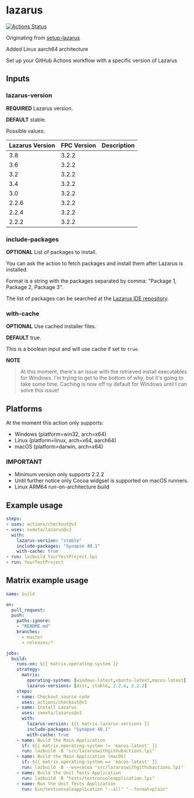 # lazarus

[![Actions Status](https://github.com/energye/setup-lazarus/workflows/build/badge.svg)](https://github.com/energye/setup-lazarus/actions)

Originating from [setup-lazarus](https://github.com/gcarreno/setup-lazarus)

Added Linux aarch64 architecture

Set up your GitHub Actions workflow with a specific version of Lazarus

## Inputs

### lazarus-version

**REQUIRED** Lazarus version.

**DEFAULT** stable.

Possible values:

| Lazarus Version | FPC Version | Description   |
|-----------------|-------------|---------------|
| 3.8             | 3.2.2       |               |
| 3.6             | 3.2.2       |               |
| 3.2             | 3.2.2       |               |
| 3.4             | 3.2.2       |               |
| 3.0             | 3.2.2       |               |
| 2.2.6           | 3.2.2       |               |
| 2.2.4           | 3.2.2       |               |
| 2.2.2           | 3.2.2       |               |

### include-packages

**OPTIONAL** List of packages to install.

You can ask the action to fetch packages and install them after Lazarus is installed.

Format is a string with the packages separated by comma: "Package 1, Package 2, Package 3".

The list of packages can be searched at the [Lazarus IDE repository](https://packages.lazarus-ide.org).

### with-cache

**OPTIONAL** Use cached installer files.

**DEFAULT** true.

This is a boolean input and will use cache if set to `true`.

**NOTE**

> At this moment, there's an issue with the retrieved install executables for Windows.
> I'm trying to get to the bottom of why, but it's going to take some time.
> Caching is now off ny default for Windows until I can solve this issue!


## Platforms

At the moment this action only supports:

- Windows (platform=win32, arch=x64)
- Linux (platform=linux, arch=x64, aarch64)
- macOS (platform=darwin, arch=x64)

### IMPORTANT
- Minimum version only supports 2.2.2
- Until further notice only Cocoa widgset is supported on macOS runners.
- Linux ARM64 run-on-architecture build

## Example usage

```yaml
steps:
- uses: actions/checkout@v3
- uses: sxmxta/lazarus@v1
  with:
    lazarus-version: "stable"
    include-packages: "Synapse 40.1"
    with-cache: true
- run: lazbuild YourTestProject.lpi
- run: YourTestProject
```

## Matrix example usage

```yaml
name: build

on:
  pull_request:
  push:
    paths-ignore:
    - "README.md"
    branches:
      - master
      - releases/*

jobs:
  build:
    runs-on: ${{ matrix.operating-system }}
    strategy:
      matrix:
        operating-system: [windows-latest,ubuntu-latest,macos-latest]
        lazarus-versions: [dist, stable, 2.2.4, 2.2.2]
    steps:
    - name: Checkout source code
      uses: actions/checkout@v3
    - name: Install Lazarus
      uses: sxmxta/lazarus@v1
      with:
        lazarus-version: ${{ matrix.lazarus-versions }}
        include-packages: "Synapse 40.1"
        with-cache: true
    - name: Build the Main Application
      if: ${{ matrix.operating-system != 'macos-latest' }}
      run: lazbuild -B "src/lazaruswithgithubactions.lpi"
    - name: Build the Main Application (macOS)
      if: ${{ matrix.operating-system == 'macos-latest' }}
      run: lazbuild -B --ws=cocoa "src/lazaruswithgithubactions.lpi"
    - name: Build the Unit Tests Application
      run: lazbuild -B "tests/testconsoleapplication.lpi"
    - name: Run the Unit Tests Application
      run: bin/testconsoleapplication "--all" "--format=plain"
```
